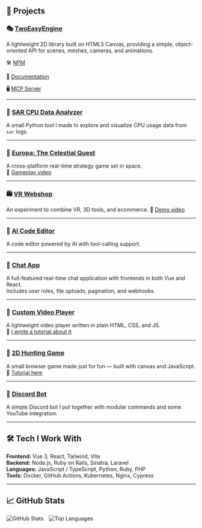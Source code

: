 ## 🧪 Projects

### 🎭 [TwoEasyEngine](https://github.com/niiicolai/two-easy-engine)  
A lightweight 2D library built on HTML5 Canvas, providing a simple, object-oriented API for scenes, meshes, cameras, and animations. 

🛠️ [NPM](https://www.npmjs.com/package/two-easy-engine)

📖 [Documentation](https://niiicolai.github.io/two-easy-engine)

🖥 [MCP Server](https://github.com/niiicolai/two-easy-engine-mcp-server)

---

### 🧠 [SAR CPU Data Analyzer](https://github.com/niiicolai/sar-cpu-data-analyzer)  
A small Python tool I made to explore and visualize CPU usage data from `sar` logs.

---

### 🌌 [Europa: The Celestial Quest](https://github.com/niiicolai-apps/europa-celestial-quest)  
A cross-platform real-time strategy game set in space.  
🎥 [Gameplay video](https://www.youtube.com/watch?v=gc0yM8eqkV0)

---

### 🛍️ [VR Webshop](https://github.com/VR-web-shop)  
An experiment to combine VR, 3D tools, and ecommerce.
🎥 [Demo video](https://www.youtube.com/watch?v=gZ16FViAOOE)

---

### 🤖 [AI Code Editor](https://github.com/niiicolai/ai-editor)  
A code editor powered by AI with tool-calling support.

---

### 💬 [Chat App](https://github.com/niiicolai/chat-app)  
A full-featured real-time chat application with frontends in both Vue and React.  
Includes user roles, file uploads, pagination, and webhooks.

---

### 🎥 [Custom Video Player](https://github.com/niiicolai/video-player)  
A lightweight video player written in plain HTML, CSS, and JS.  
📖 [I wrote a tutorial about it](https://medium.com/better-programming/a-tutorial-to-the-html-video-element-b8b9a4bf2f76)

---

### 🦌 [2D Hunting Game](https://github.com/niiicolai/2d-hunting-game)  
A small browser game made just for fun — built with canvas and JavaScript.  
📖 [Tutorial here](https://medium.com/better-programming/create-a-simple-2d-hunting-game-with-javascript-and-html-1cb78e01a69e)

---

### 🤖 [Discord Bot](https://github.com/niiicolai/discord-bot)  
A simple Discord bot I put together with modular commands and some YouTube integration.

---

## 🛠️ Tech I Work With

**Frontend:** Vue 3, React, Tailwind, Vite  
**Backend:** Node.js, Ruby on Rails, Sinatra, Laravel  
**Languages:** JavaScript / TypeScript, Python, Ruby, PHP  
**Tools:** Docker, GitHub Actions, Kubernetes, Nginx, Cypress

---

## 📈 GitHub Stats

<div style="display:flex;gap:1em;">
  <img src="https://github-readme-stats.vercel.app/api?username=niiicolai&show_icons=true&theme=gruvbox" alt="GitHub Stats" />
  <img src="https://github-readme-stats.vercel.app/api/top-langs/?username=niiicolai&layout=compact&theme=gruvbox" alt="Top Languages" />
</div>
